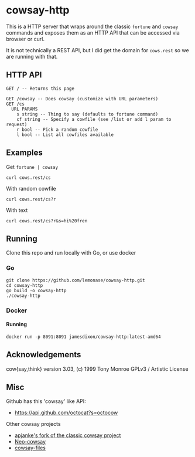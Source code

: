 # cowsay-http

This is a HTTP server that wraps around the classic `fortune` and `cowsay`
commands and exposes them as an HTTP API that can be accessed via browser
or curl.

It is not technically a REST API, but I did get the domain for `cows.rest`
so we are running with that.

## HTTP API

```
GET / -- Returns this page

GET /cowsay -- Does cowsay (customize with URL parameters)
GET /cs
  URL PARAMS
    s string -- Thing to say (defaults to fortune command)
    cf string -- Specify a cowfile (see /list or add l param to request)
    r bool -- Pick a random cowfile
    l bool -- List all cowfiles available
```

## Examples

Get `fortune | cowsay`

```
curl cows.rest/cs
```

With random cowfile

```
curl cows.rest/cs?r
```

With text

```
curl cows.rest/cs?r&s=hi%20fren
```

## Running

Clone this repo and run locally with Go, or use docker

### Go

```
git clone https://github.com/lemonase/cowsay-http.git
cd cowsay-http
go build -o cowsay-http
./cowsay-http
```

### Docker

#### Running

```
docker run -p 8091:8091 jamesdixon/cowsay-http:latest-amd64
```

## Acknowledgements

cow{say,think} version 3.03, (c) 1999 Tony Monroe
GPLv3 / Artistic License

## Misc

Github has this 'cowsay' like API:

- https://api.github.com/octocat?s=octocow

Other cowsay projects

- [apjanke's fork of the classic cowsay project](https://github.com/cowsay-org/cowsay)
- [Neo-cowsay](https://github.com/Code-Hex/Neo-cowsay)
- [cowsay-files](https://github.com/paulkaefer/cowsay-files)
